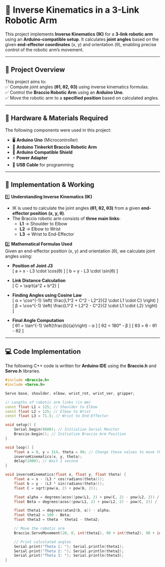 # 🤖 Inverse Kinematics in a 3-Link Robotic Arm  

This project implements **Inverse Kinematics (IK)** for a **3-link robotic arm** using an **Arduino-compatible setup**. It calculates **joint angles** based on the given **end-effector coordinates** (x, y) and orientation (θ), enabling precise control of the robotic arm’s movement.  

---

## 📌 **Project Overview**  
This project aims to:  
✅ Compute joint angles **(θ1, θ2, θ3)** using inverse kinematics formulas.  
✅ Control the **Braccio Robotic Arm** using an **Arduino Uno**.  
✅ Move the robotic arm to a **specified position** based on calculated angles.  

---

## 🔧 **Hardware & Materials Required**  
The following components were used in this project:  
- 🖥 **Arduino Uno** (Microcontroller)  
- 🤖 **Arduino Tinkerkit Braccio Robotic Arm**  
- 🔌 **Arduino Compatible Shield**  
- ⚡ **Power Adapter**  
- 🧩 **USB Cable** for programming  

---

## 📜 **Implementation & Working**  

1️⃣ **Understanding Inverse Kinematics (IK)**  
- IK is used to calculate the joint angles **(θ1, θ2, θ3)** from a given **end-effector position** **(x, y, θ)**.  
- The Braccio robotic arm consists of **three main links**:  
  - **L1** → Shoulder to Elbow  
  - **L2** → Elbow to Wrist  
  - **L3** → Wrist to End-Effector  

2️⃣ **Mathematical Formulas Used**  
Given an end-effector position (x, y) and orientation (θ), we calculate joint angles using:  

- **Position of Joint J3**  
  \[
  a = x - L3 \cdot \cos(θ)
  \]
  \[
  b = y - L3 \cdot \sin(θ)
  \]

- **Link Distance Calculation**  
  \[
  C = \sqrt{a^2 + b^2}
  \]

- **Finding Angles using Cosine Law**  
  \[
  α = \cos^{-1} \left( \frac{L1^2 + C^2 - L2^2}{2 \cdot L1 \cdot C} \right)
  \]
  \[
  β = \cos^{-1} \left( \frac{L1^2 + L2^2 - C^2}{2 \cdot L1 \cdot L2} \right)
  \]

- **Final Angle Computation**  
  \[
  θ1 = \tan^{-1} \left(\frac{b}{a}\right) - α
  \]
  \[
  θ2 = 180° - β
  \]
  \[
  θ3 = θ - θ1 - θ2
  \]

---

## 💻 **Code Implementation**  
The following C++ code is written for **Arduino IDE** using the **Braccio.h** and **Servo.h** libraries.

```cpp
#include <Braccio.h>
#include <Servo.h>

Servo base, shoulder, elbow, wrist_rot, wrist_ver, gripper;

// Lengths of robotic arm links (in mm)
const float L1 = 125; // Shoulder to Elbow
const float L2 = 125; // Elbow to Wrist
const float L3 = 71.5; // Wrist to End-Effector

void setup() {
    Serial.begin(9600); // Initialize Serial Monitor
    Braccio.begin(); // Initialize Braccio Arm Position
}

void loop() {
    float x = 0, y = 314, theta = 90; // Change these values to move the arm
    inverseKinematics(x, y, theta);
    delay(1000); // Wait 1 second
}

void inverseKinematics(float x, float y, float theta) {
    float a = x - (L3 * cos(radians(theta)));
    float b = y - (L3 * sin(radians(theta)));
    float C = sqrt(pow(a, 2) + pow(b, 2));

    float alpha = degrees(acos((pow(L1, 2) + pow(C, 2) - pow(L2, 2)) / (2 * L1 * C)));
    float Beta = degrees(acos((pow(L1, 2) + pow(L2, 2) - pow(C, 2)) / (2 * L1 * L2)));

    float theta1 = degrees(atan2(b, a)) - alpha;
    float theta2 = 180 - Beta;
    float theta3 = theta - theta1 - theta2;

    // Move the robotic arm
    Braccio.ServoMovement(20, 0, int(theta1), 90 + int(theta2), 90 + int(theta3), 0, 73);

    // Print calculated angles
    Serial.print("Theta 1: "); Serial.println(theta1);
    Serial.print("Theta 2: "); Serial.println(theta2);
    Serial.print("Theta 3: "); Serial.println(theta3);
}
